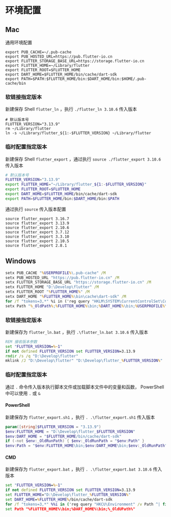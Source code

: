 # 环境配置

## Mac

通用环境配置

```shell
export PUB_CACHE=~/.pub-cache
export PUB_HOSTED_URL=https://pub.flutter-io.cn
export FLUTTER_STORAGE_BASE_URL=https://storage.flutter-io.cn
export FLUTTER_HOME=~/Library/flutter
export FLUTTER_ROOT=$FLUTTER_HOME
export DART_HOME=$FLUTTER_HOME/bin/cache/dart-sdk
export PATH=$PATH:$FLUTTER_HOME/bin:$DART_HOME/bin:$HOME/.pub-cache/bin
```

### 软链接指定版本

新建保存 Shell `flutter_ln` ，执行 `./flutter_ln 3.10.6` 传入版本

```shell
# 默认版本号
FLUTTER_VERSION="3.13.9"
rm ~/Library/flutter
ln -s ~/Library/flutter_${1:-$FLUTTER_VERSION} ~/Library/flutter
```

### 临时配置指定版本

新建保存 Shell `flutter_export` ，通过执行 `source ./flutter_export 3.10.6` 传入版本

```sh
# 默认版本号
FLUTTER_VERSION="3.13.9"
export FLUTTER_HOME="~/Library/flutter_${1:-$FLUTTER_VERSION}"
export FLUTTER_ROOT=$FLUTTER_HOME
export DART_HOME=$FLUTTER_HOME/bin/cache/dart-sdk
export PATH=$FLUTTER_HOME/bin:$DART_HOME/bin:$PATH
```

通过执行 `source` 传入版本配置

```shell
source flutter_export 3.16.7
source flutter_export 3.13.9
source flutter_export 2.10.6
source flutter_export 3.7.12
source flutter_export 3.3.10
source flutter_export 2.10.5
source flutter_export 2.8.1
```

## Windows

```cmd
setx PUB_CACHE "%USERPROFILE%\.pub-cache" /M
setx PUB_HOSTED_URL "https://pub.flutter-io.cn" /M
setx FLUTTER_STORAGE_BASE_URL "https://storage.flutter-io.cn" /M
setx FLUTTER_HOME "D:\Develop\flutter" /M
setx FLUTTER_ROOT "%FLUTTER_HOME%" /M
setx DART_HOME "%FLUTTER_HOME%\bin\cache\dart-sdk" /M
for /f "tokens=3,*" %i in ('reg query "HKLM\SYSTEM\CurrentControlSet\Control\Session Manager\Environment" /v Path ^| findstr /r /c:"^[ ]*Path"') do if not defined _OldPath set "_OldPath=%i"
setx Path "%_OldPath%;%FLUTTER_HOME%\bin;%DART_HOME%\bin;%USERPROFILE%\.pub-cache\bin" /M
```

### 软链接指定版本

新建保存为 `flutter_ln.bat` ，执行 `.\flutter_ln.bat 3.10.6` 传入版本 

```bat
REM 接收版本参数
set "FLUTTER_VERSION=%~1"
if not defined FLUTTER_VERSION set FLUTTER_VERSION=3.13.9
rmdir /s /q "D:\Develop\flutter"
mklink /J "D:\Develop\flutter" "D:\Develop\flutter_%FLUTTER_VERSION%"
```

### 临时配置指定版本

通过 `.` 命令传入版本执行脚本文件或加载脚本文件中的变量和函数， PowerShell中可以使用 `.` 或 `&` 

#### PowerShell

新建保存为 `flutter_export.sh1` ，执行 `. .\flutter_export.sh1` 传入版本 

```powershell
param([string]$FLUTTER_VERSION = "3.13.9")
$env:FLUTTER_HOME = "D:\Develop\flutter_$FLUTTER_VERSION"
$env:DART_HOME = "$FLUTTER_HOME/bin/cache/dart-sdk"
if (-not $env:_OldRunPath) { $env:_OldRunPath = "$env:Path" }
$env:Path = "$env:FLUTTER_HOME\bin;$env:DART_HOME\bin;$env:_OldRunPath"
```

#### CMD

新建保存为 `flutter_export.bat` ，执行 `. .\flutter_export.bat 3.10.6` 传入版本

```bat
set "FLUTTER_VERSION=%~1"
if not defined FLUTTER_VERSION set FLUTTER_VERSION=3.13.9
set FLUTTER_HOME="D:\Develop\flutter_%FLUTTER_VERSION%"
set DART_HOME=%FLUTTER_HOME%/bin/cache/dart-sdk
for /f "tokens=3,*" %%i in ('reg query "HKCU\Environment" /v Path ^| findstr /r /c:"^[ ]*Path"') do if not defined _OldUPath set "_OldUPath=%%i"
set Path "%FLUTTER_HOME%\bin;%DART_HOME%\bin;%_OldUPath%"
```

